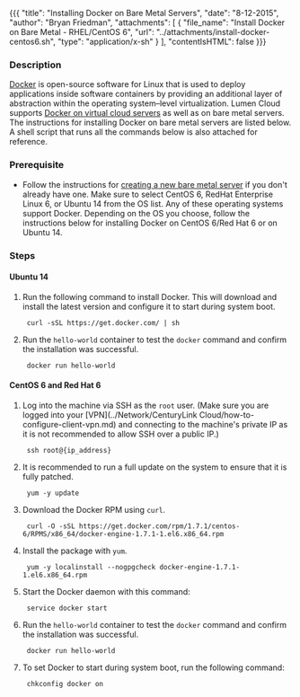 {{{
  "title": "Installing Docker on Bare Metal Servers",
  "date": "8-12-2015",
  "author": "Bryan Friedman",
  "attachments": [
    {
      "file_name": "Install Docker on Bare Metal - RHEL/CentOS 6",
      "url": "../attachments/install-docker-centos6.sh",
      "type": "application/x-sh"
    }
  ],
  "contentIsHTML": false
}}}

### Description

[Docker](//www.docker.com) is open-source software for Linux that is used to deploy applications inside software containers by providing an additional layer of abstraction within the operating system–level virtualization. Lumen Cloud supports [Docker on virtual cloud servers](../Blueprints/using-docker-on-centurylink-cloud-servers.md) as well as on bare metal servers. The instructions for installing Docker on bare metal servers are listed below. A shell script that runs all the commands below is also attached for reference.

### Prerequisite

- Follow the instructions for [creating a new bare metal server](../Servers/creating-a-new-bare-metal-server.md) if you don't already have one. Make sure to select CentOS 6, RedHat Enterprise Linux 6, or Ubuntu 14 from the OS list. Any of these operating systems support Docker. Depending on the OS you choose, follow the instructions below for installing Docker on CentOS 6/Red Hat 6 or on Ubuntu 14.

### Steps

#### Ubuntu 14

1. Run the following command to install Docker. This will download and install the latest version and configure it to start during system boot.

        curl -sSL https://get.docker.com/ | sh  

2. Run the `hello-world` container to test the `docker` command and confirm the installation was successful.

        docker run hello-world

#### CentOS 6 and Red Hat 6

1. Log into the machine via SSH as the `root` user. (Make sure you are logged into your [VPN](../Network/CenturyLink Cloud/how-to-configure-client-vpn.md) and connecting to the machine's private IP as it is not recommended to allow SSH over a public IP.)

        ssh root@{ip_address}

2. It is recommended to run a full update on the system to ensure that it is fully patched.

        yum -y update

3. Download the Docker RPM using `curl`.

        curl -O -sSL https://get.docker.com/rpm/1.7.1/centos-6/RPMS/x86_64/docker-engine-1.7.1-1.el6.x86_64.rpm

4. Install the package with `yum`.

        yum -y localinstall --nogpgcheck docker-engine-1.7.1-1.el6.x86_64.rpm

5. Start the Docker daemon with this command:

        service docker start

6. Run the `hello-world` container to test the `docker` command and confirm the installation was successful.

        docker run hello-world

7. To set Docker to start during system boot, run the following command:

        chkconfig docker on
